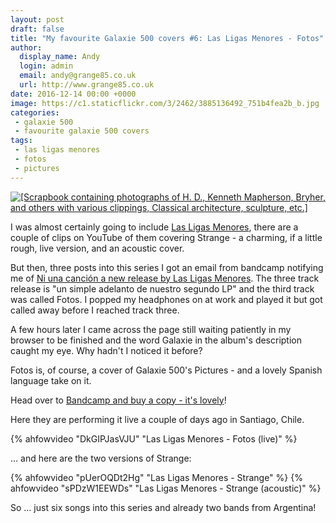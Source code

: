 ```yaml
---
layout: post
draft: false
title: "My favourite Galaxie 500 covers #6: Las Ligas Menores - Fotos"
author:
  display_name: Andy
  login: admin
  email: andy@grange85.co.uk
  url: http://www.grange85.co.uk
date: 2016-12-14 00:00 +0000
image: https://c1.staticflickr.com/3/2462/3885136492_751b4fea2b_b.jpg
categories:
 - galaxie 500
 - favourite galaxie 500 covers
tags:
 - las ligas menores
 - fotos
 - pictures
---
```

<a data-flickr-embed="true"  href="https://www.flickr.com/photos/beinecke_library/3885136492/in/album-72157622105638953/" title="[Scrapbook containing photographs of H. D., Kenneth Mapherson, Bryher, and others with various clippings, Classical architecture, sculpture, etc.]"><img src="https://c5.staticflickr.com/3/2462/3885136492_751b4fea2b_b.jpg" alt="[Scrapbook containing photographs of H. D., Kenneth Mapherson, Bryher, and others with various clippings, Classical architecture, sculpture, etc.]"></a>
<p class="lead">I was almost certainly going to include <a href="https://www.facebook.com/lasligasmenores/">Las Ligas Menores</a>, there are a couple of clips on YouTube of them covering Strange - a charming, if a little rough, live version, and an acoustic cover.</p>
<p>But then, three posts into this series I got an email from bandcamp notifying me of <a href="https://lasligasmenores.bandcamp.com/album/ni-una-canci-n">Ni una canción a new release by Las Ligas Menores</a>. The three track release is "un simple adelanto de nuestro segundo LP" and the third track was called Fotos. I popped my headphones on at work and played it but got called away before I reached track three.</p>
<p>A few hours later I came across the page still waiting patiently in my browser to be finished and the word Galaxie in the album's description caught my eye. Why hadn't I noticed it before?</p>
<p>Fotos is, of course, a cover of Galaxie 500's Pictures - and a lovely Spanish language take on it.</p>
<p>Head over to <a href="https://lasligasmenores.bandcamp.com/album/ni-una-canci-n">Bandcamp and buy a copy - it's lovely</a>!</p>
<p>Here they are performing it live a couple of days ago in Santiago, Chile.</p>
{% ahfowvideo "DkGIPJasVJU" "Las Ligas Menores - Fotos (live)" %}
<p>&hellip; and here are the two versions of Strange:</p>
{% ahfowvideo "pUerOQDt2Hg" "Las Ligas Menores - Strange" %}
{% ahfowvideo "sPDzW1EEWDs" "Las Ligas Menores - Strange (acoustic)" %}
<p>So &hellip; just six songs into this series and already two bands from Argentina!</p>
